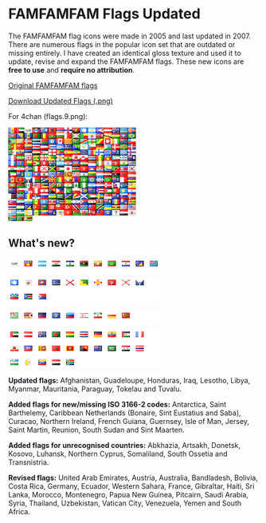 # FAMFAMFAM Flags Updated

The FAMFAMFAM flag icons were made in 2005 and last updated in 2007. There are numerous flags in the popular icon set that are outdated or missing entirely. I have created an identical gloss texture and used it to update, revise and expand the FAMFAMFAM flags. These new icons are **free to use** and **require no attribution**.

[Original FAMFAMFAM flags](http://famfamfam.com/lab/icons/flags/)

[Download Updated Flags (.png)](https://github.com/shoal3/famfamfam-flags-updated/blob/main/Fixed.zip?raw=true)

For 4chan (flags.9.png):

![For 4chan](https://raw.githubusercontent.com/shoal3/famfamfam-flags-updated/main/flags.9.png)

## What's new?

![Updated](https://github.com/shoal3/famfamfam-flags-updated/blob/main/images/updated.png?raw=true)

![Missing ISO](https://github.com/shoal3/famfamfam-flags-updated/blob/main/images/missing_iso.png?raw=true)

![Unrecognised](https://github.com/shoal3/famfamfam-flags-updated/blob/main/images/unrecognised.png?raw=true)

![Revised](https://github.com/shoal3/famfamfam-flags-updated/blob/main/images/revised.png?raw=true)

**Updated flags:** Afghanistan, Guadeloupe, Honduras, Iraq, Lesotho, Libya, Myanmar, Mauritania, Paraguay, Tokelau and Tuvalu.

**Added flags for new/missing ISO 3166-2 codes:** Antarctica, Saint Barthelemy, Caribbean Netherlands (Bonaire, Sint Eustatius and Saba), Curacao, Northern Ireland, French Guiana, Guernsey, Isle of Man, Jersey, Saint Martin, Reunion, South Sudan and Sint Maarten.

**Added flags for unrecognised countries:** Abkhazia, Artsakh, Donetsk, Kosovo, Luhansk, Northern Cyprus, Somaliland, South Ossetia and Transnistria.

**Revised flags:** United Arab Emirates, Austria, Australia, Bandladesh, Bolivia, Costa Rica, Germany, Ecuador, Western Sahara, France, Gibraltar, Haiti, Sri Lanka, Morocco, Montenegro, Papua New Guinea, Pitcairn, Saudi Arabia, Syria, Thailand, Uzbekistan, Vatican City, Venezuela, Yemen and South Africa.

